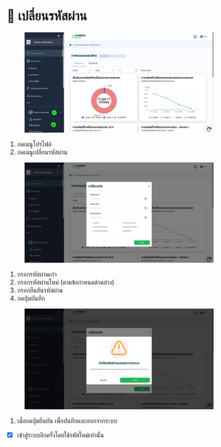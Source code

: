 # 🔐 เปลี่ยนรหัสผ่าน

<figure><img src="../.gitbook/assets/image (5).png" alt=""><figcaption></figcaption></figure>

1. กดเมนูโปรไฟล์
2. กดเมนูเปลี่ยนรหัสผ่าน



<figure><img src="../.gitbook/assets/image (1) (1) (1) (1) (1) (1) (1) (1).png" alt=""><figcaption></figcaption></figure>

1. กรอกรหัสผ่านเก่า
2. กรอกรหัสผ่านใหม่ (ตามข้อกำหนดด้านล่าง)
3. กรอกยืนยันรหัสผ่าน
4. กดปุ่มบันทึก



<figure><img src="../.gitbook/assets/image (2) (1) (1) (1) (1).png" alt=""><figcaption></figcaption></figure>

1. เมื่อกดปุ่มยืนยัน เพื่อบันทึกและออกจากระบบ

* [x] เข้าสู่ระบบอีกครั้งโดยใช้รหัสใหม่เท่านั้น
